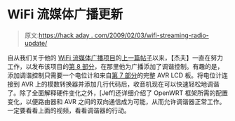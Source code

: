 # WiFi 流媒体广播更新

> 原文:[https://hack aday . com/2009/02/03/wifi-streaming-radio-update/](https://hackaday.com/2009/02/03/wifi-streaming-radio-update/)

自从我们关于他的 [WiFi 流媒体广播项目](http://mightyohm.com/blog/2008/10/building-a-wifi-radio-part-1-introduction/)的[上一篇帖子](http://hackaday.com/2008/12/19/wifi-streaming-radio/)以来，【杰夫】一直在努力工作，以发布该项目的[第 8 部分](http://mightyohm.com/blog/2009/02/building-a-wifi-radio-part-8-adding-a-tuning-control/)，在那里他为广播添加了调谐控制。有趣的是，添加调谐控制只需要一个电位计和来自[第 7 部分](http://mightyohm.com/blog/2008/12/building-a-wifi-radio-part-7-building-an-lcd-display/)的完整 AVR LCD 板。将电位计连接到 AVR 上的模数转换器并添加几行代码后，收音机现在可以快速轻松地调谐了。除了全面解释硬件变化之外，[Jeff]还详细介绍了 OpenWRT 框架所需的配置变化，以便路由器和 AVR 之间的双向通信成为可能，从而允许调谐器正常工作。一定要看看上面的视频，看看调谐器的行动。